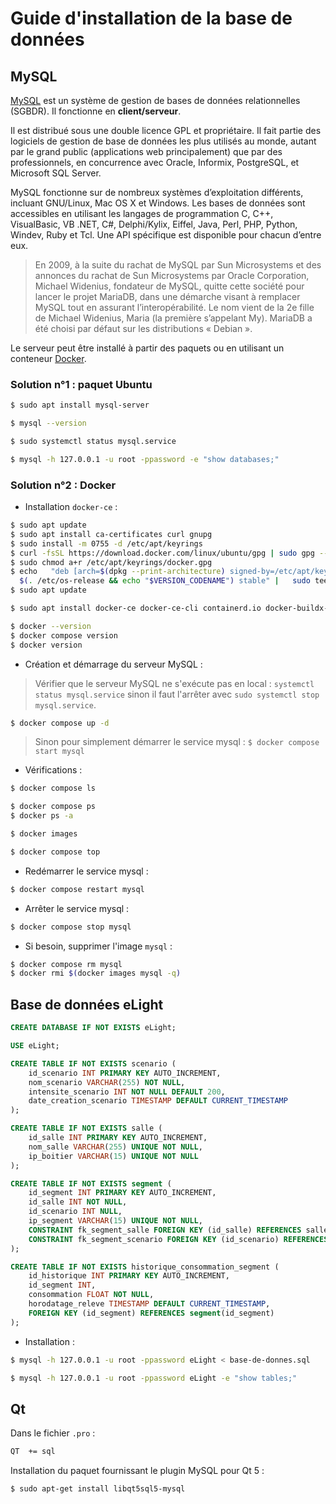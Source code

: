 # Guide d'installation de la base de données

## MySQL

[MySQL](https://www.mysql.com/fr/) est un système de gestion de bases de données relationnelles (SGBDR). Il fonctionne en **client/serveur**.

Il est distribué sous une double licence GPL et propriétaire. Il fait partie des logiciels de gestion de base de données les plus utilisés au monde, autant par le grand public (applications web principalement) que par des professionnels, en concurrence avec Oracle, Informix, PostgreSQL, et Microsoft SQL Server.

MySQL fonctionne sur de nombreux systèmes d’exploitation différents, incluant GNU/Linux, Mac OS X et Windows. Les bases de données sont accessibles en utilisant les langages de programmation C, C++, VisualBasic, VB .NET, C#, Delphi/Kylix, Eiffel, Java, Perl, PHP, Python, Windev, Ruby et Tcl. Une API spécifique est disponible pour chacun d’entre eux.

> En 2009, à la suite du rachat de MySQL par Sun Microsystems et des annonces du rachat de Sun Microsystems par Oracle Corporation, Michael Widenius, fondateur de MySQL, quitte cette société pour lancer le projet MariaDB, dans une démarche visant à remplacer MySQL tout en assurant l’interopérabilité. Le nom vient de la 2e fille de Michael Widenius, Maria (la première s’appelant My). MariaDB a été choisi par défaut sur les distributions « Debian ».

Le serveur peut être installé à partir des paquets ou en utilisant un conteneur [Docker](https://dev.mysql.com/doc/mysql-installation-excerpt/8.0/en/docker-mysql-getting-started.html).

### Solution n°1 : paquet Ubuntu

```sh
$ sudo apt install mysql-server

$ mysql --version

$ sudo systemctl status mysql.service

$ mysql -h 127.0.0.1 -u root -ppassword -e "show databases;"
```

### Solution n°2 : Docker

- Installation `docker-ce` :

```sh
$ sudo apt update
$ sudo apt install ca-certificates curl gnupg
$ sudo install -m 0755 -d /etc/apt/keyrings
$ curl -fsSL https://download.docker.com/linux/ubuntu/gpg | sudo gpg --dearmor -o /etc/apt/keyrings/docker.gpg
$ sudo chmod a+r /etc/apt/keyrings/docker.gpg
$ echo   "deb [arch=$(dpkg --print-architecture) signed-by=/etc/apt/keyrings/docker.gpg] https://download.docker.com/linux/ubuntu \
  $(. /etc/os-release && echo "$VERSION_CODENAME") stable" |   sudo tee /etc/apt/sources.list.d/docker.list > /dev/null
$ sudo apt update

$ sudo apt install docker-ce docker-ce-cli containerd.io docker-buildx-plugin docker-compose-plugin

$ docker --version
$ docker compose version
$ docker version
```

- Création et démarrage du serveur MySQL :

> Vérifier que le serveur MySQL ne s'exécute pas en local : `systemctl status mysql.service` sinon il faut l'arrêter avec `sudo systemctl stop mysql.service`.

```sh
$ docker compose up -d
```

> Sinon pour simplement démarrer le service mysql : `$ docker compose start mysql`

- Vérifications :

```sh
$ docker compose ls

$ docker compose ps
$ docker ps -a

$ docker images

$ docker compose top
```

- Redémarrer le service mysql :

```bash
$ docker compose restart mysql
```

- Arrêter le service mysql :

```bash
$ docker compose stop mysql
```

- Si besoin, supprimer l'image `mysql` :

```bash
$ docker compose rm mysql
$ docker rmi $(docker images mysql -q)
```

## Base de données eLight

```sql
CREATE DATABASE IF NOT EXISTS eLight;

USE eLight;

CREATE TABLE IF NOT EXISTS scenario (
    id_scenario INT PRIMARY KEY AUTO_INCREMENT,
    nom_scenario VARCHAR(255) NOT NULL,
    intensite_scenario INT NOT NULL DEFAULT 200,
    date_creation_scenario TIMESTAMP DEFAULT CURRENT_TIMESTAMP
);

CREATE TABLE IF NOT EXISTS salle (
    id_salle INT PRIMARY KEY AUTO_INCREMENT,
    nom_salle VARCHAR(255) UNIQUE NOT NULL,
    ip_boitier VARCHAR(15) UNIQUE NOT NULL
);

CREATE TABLE IF NOT EXISTS segment (
    id_segment INT PRIMARY KEY AUTO_INCREMENT,
    id_salle INT NOT NULL,
    id_scenario INT NULL,
    ip_segment VARCHAR(15) UNIQUE NOT NULL,
    CONSTRAINT fk_segment_salle FOREIGN KEY (id_salle) REFERENCES salle(id_salle) ON DELETE CASCADE,
    CONSTRAINT fk_segment_scenario FOREIGN KEY (id_scenario) REFERENCES scenario(id_scenario) ON DELETE SET NULL
);

CREATE TABLE IF NOT EXISTS historique_consommation_segment (
    id_historique INT PRIMARY KEY AUTO_INCREMENT,
    id_segment INT,
    consommation FLOAT NOT NULL,
    horodatage_releve TIMESTAMP DEFAULT CURRENT_TIMESTAMP,
    FOREIGN KEY (id_segment) REFERENCES segment(id_segment)
);
```

- Installation :

```sh
$ mysql -h 127.0.0.1 -u root -ppassword eLight < base-de-donnes.sql

$ mysql -h 127.0.0.1 -u root -ppassword eLight -e "show tables;"
```

## Qt

Dans le fichier `.pro` :

```txt
QT  += sql
```

Installation du paquet fournissant le plugin MySQL pour Qt 5 :

```sh
$ sudo apt-get install libqt5sql5-mysql
```
